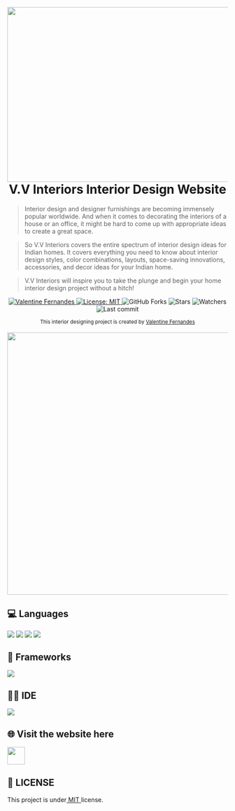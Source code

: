 <p align=“center”> 
<img align="left" height="400px" width="2000px" src="https://github.com/ValentineFernandes/ValentineFernandes/blob/main/Portfolio/V.V Interiors.png">
</p>

<h1 align="center">V.V Interiors Interior Design Website</h1>

> Interior design and designer furnishings are becoming immensely popular worldwide. And when it comes to decorating the interiors of a house or an office, it might be hard to come up with appropriate ideas to create a great space.

> So V.V Interiors covers the entire spectrum of interior design ideas for Indian homes. It covers everything you need to know about interior design styles, color combinations, layouts, space-saving innovations, accessories, and decor ideas for your Indian home.

> V.V Interiors will inspire you to take the plunge and begin your home interior design project without a hitch!

<p align="center">
<a href="http://www.linkedin.com/in/valentine-fernandes-75701622b">
<img alt="Valentine Fernandes" src="https://img.shields.io/badge/-ValentineFernandes-DAA520?style=flat&logo=Linkedin&logoColor=white" />
</a>
<a href="https://github.com/ValentineFernandes/Interior-Design-Website/blob/main/LICENSE">
<img alt="License: MIT" src="https://img.shields.io/github/license/ValentineFernandes/Interior-Design-Website?color=yellow" />
</a>
<img alt="GitHub Forks" src="https://img.shields.io/github/forks/ValentineFernandes/Interior-Design-Website?color=yellow" />
<img alt="Stars" src= "https://img.shields.io/github/stars/ValentineFernandes/Interior-Design-Website?color=yellow" />
<img alt= "Watchers" src="https://img.shields.io/github/watchers/ValentineFernandes/Interior-Design-Website?color=yellow" />
  
<img alt= "Last commit" src="https://img.shields.io/github/last-commit/ValentineFernandes/Interior-Design-Website?color=yellow" />
</p>

<div align="center">
<sub>This interior designing project is created by
<a href="https://github.com/ValentineFernandes">Valentine Fernandes </a>
</sub>
</div>

<br />
<div align="center">
<img src="https://github.com/ValentineFernandes/ValentineFernandes/blob/main/Portfolio/V.V Interiorslayout.png" width="600">
</div>

## 💻 Languages

<img src="https://img.shields.io/badge/HTML5-E34F26?style=for-the-badge&logo=html5&logoColor=white" />

<img src="https://img.shields.io/badge/CSS3-1572B6?style=for-the-badge&logo=css3&logoColor=white" />

<img src="https://img.shields.io/badge/JavaScript-323330?style=for-the-badge&logo=javascript&logoColor=F7DF1E" />

<img src="https://img.shields.io/badge/PHP-777BB4?style=for-the-badge&logo=php&logoColor=white" />

## 🚀 Frameworks

<img src="https://img.shields.io/badge/Scss-CC6699?style=for-the-badge&logo=scss&logoColor=white" />

## 👩‍💻 IDE

<img src="https://img.shields.io/badge/Atom-00FF7F?style=for-the-badge&logo=Atom&logoColor=white" />

## 🌐 Visit the website here

<a href="https://valentinefernandes.github.io/Interior-Design-Website/">
<img width="40" height="40" src="https://github.com/ValentineFernandes/ValentineFernandes/blob/main/Portfolio/github.png"></a>

## 📕 LICENSE

This project is under<a href="https://github.com/ValentineFernandes/Interior-Design-Website/blob/main/LICENSE"> MIT </a> license.
